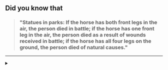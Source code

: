 ## Did you know that

<h3>
  <blockquote>
<!--START_SECTION:debris-->                                                                                                                                                                 
"Statues in parks: If the horse has both front legs in the air, the person died in battle; if the horse has one front leg in the air, the person died as a result of wounds received in battle; if the horse has all four legs on the ground, the person died of natural causes."
<!--END_SECTION:debris-->
  </blockquote>
</h3>

-----

<details>
  <summary></summary>

<img src="https://github-readme-stats.vercel.app/api?show_icons=true&hide=issues&username=ekickx"> <img src="https://github-readme-stats.vercel.app/api/top-langs/?layout=compact&username=ekickx">

</details>
